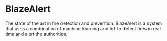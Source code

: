 # BlazeAlert
The state of the art in fire detection and prevention. BlazeAlert is a system that uses a combination of machine learning and IoT to detect fires in real time and alert the authorities.